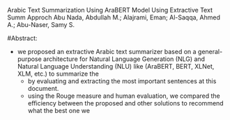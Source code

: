 Arabic Text Summarization Using AraBERT Model Using Extractive Text Summ Approch
Abu Nada, Abdullah M.; Alajrami, Eman; Al-Saqqa, Ahmed A.; Abu-Naser, Samy S.

#Abstract:

* we proposed an extractive Arabic text summarizer based on a general-purpose
  architecture for Natural Language Generation (NLG) and Natural Language
  Understanding (NLU) like (AraBERT, BERT, XLNet, XLM, etc.) to summarize the
  * by evaluating and extracting the most important sentences at this document.
  * using the Rouge measure and human evaluation, we compared the efficiency
    between the proposed and other solutions to recommend what the best one we
